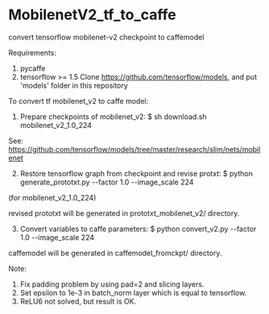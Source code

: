 # MobilenetV2_tf_to_caffe
convert tensorflow mobilenet-v2 checkpoint to caffemodel


Requirements:
1. pycaffe
2. tensorflow >= 1.5
Clone https://github.com/tensorflow/models, and put 'models' folder in this repository


To convert tf mobilenet_v2 to caffe model:

1. Prepare checkpoints of mobilenet_v2:
$ sh download.sh mobilenet_v2_1.0_224

See: https://github.com/tensorflow/models/tree/master/research/slim/nets/mobilenet


2. Restore tensorflow graph from checkpoint and revise protxt:
$ python generate_prototxt.py --factor 1.0 --image_scale 224 

(for mobilenet_v2_1.0_224)

revised prototxt will be generated in prototxt_mobilenet_v2/ directory.


3. Convert variables to caffe parameters:
$ python convert_v2.py --factor 1.0 --image_scale 224

caffemodel will be generated in caffemodel_fromckpt/ directory.


Note:
1. Fix padding problem by using pad=2 and slicing layers.
2. Set epsilon to 1e-3 in batch_norm layer which is equal to tensorflow.
3. ReLU6 not solved, but result is OK.

